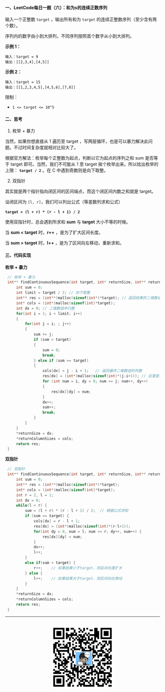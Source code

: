 #### 一、LeetCode每日一题（六）：和为s的连续正数序列

输入一个正整数 `target` ，输出所有和为 `target` 的连续正整数序列（至少含有两个数）。

序列内的数字由小到大排列，不同序列按照首个数字从小到大排列。

**示例 1：**

```
输入：target = 9
输出：[[2,3,4],[4,5]]
```

**示例 2：**

```
输入：target = 15
输出：[[1,2,3,4,5],[4,5,6],[7,8]]
```

限制：

* `1 <= target <= 10^5`

#### 二、思考

1. 枚举 + 暴力

当然，如果你想直接从 1 遍历至 target ，写两层循环，也是可以暴力解决此问题。不过时间复杂度就相对比较大了。

根据官方解法：枚举每个正整数为起点，判断以它为起点的序列之和 sum 是否等于 target 即可。当然，我们不可能从 1 至 target 挨个枚举出来。所以给出枚举的上限： **`target / 2`** 。在 C 中遇到奇数则是向下取整。

2. 双指针

其实就是两个指针指向闭区间的区间端点，而这个闭区间内数之和就是 target。

设闭区间为 `[l, r]`，我们可以列出公式（等差数列求和公式）

**`target = (l + r) * (r - l + 1) / 2`**

使用双指针时，总会遇到所求和 **sum** 与 **target** 大小不等的时候。

当 **sum < target** 时，**r++** ，是为了扩大区间长度。

当 **sum > target** 时，**l++** ，是为了区间向左移动，重新求和。 


#### 三、代码实现

**枚举 + 暴力**

```c
 // 枚举 + 暴力 
 int** findContinuousSequence(int target, int* returnSize, int** returnColumnSizes){ 
     int sum = 0; 
     int limit = target / 2; // 向下取整 
     int** res = (int**)malloc(sizeof(int*)*target); // 返回结果的二维数组 
     int* cols = (int*)malloc(sizeof(int)*target); 
     int dx = 0; // 二维数组中行数 
     for(int i = 1; i < limit; i++)  
     { 
         for(int j = i; ; j++)  
         { 
             sum += j; 
             if (sum > target) 
             { 
                 sum = 0; 
                 break; 
             } else if (sum == target) 
             { 
                 cols[dx] = j - i + 1;   // 返回最终二维数组的列数 
                 res[dx] = (int*)malloc(sizeof(int)*(j-i+1)); // 这里是在创建二维数组空间 
                 for (int num = i, dy = 0; num <= j; num++, dy++) 
                 { 
                     res[dx][dy] = num;  
                 } 
                 dx++; 
                 sum++; 
                 break; 
             } 
         } 
     } 
     *returnSize = dx; 
     *returnColumnSizes = cols; 
     return res; 
 } 
```

**双指针**

```c
 // 双指针 
 int** findContinuousSequence(int target, int* returnSize, int** returnColumnSizes){ 
     int sum = 0; 
     int** res = (int**)malloc(sizeof(int*)*target); 
     int* cols = (int*)malloc(sizeof(int)*target); 
     int r = 2, l = 1; 
     int dx = 0; 
     while(l < r) { 
         sum = (l + r) * (r - l + 1) / 2;  // 根据公式求和 
         if (sum == target) { 
             cols[dx] = r - l + 1; 
             res[dx] = (int*)malloc(sizeof(int)*(r-l+1)); 
             for(int dy = 0, num = l; num <= r; dy++, num++) { 
                 res[dx][dy] = num; 
             } 
             dx++; 
             l++; 
         } 
         else if(sum < target) { 
             r++;    // 如果结果小于target，则区间长度扩大 
         } else { 
             l++;    // 如果结果大于target，则区间向左移动 
         } 
     } 
     *returnSize = dx; 
     *returnColumnSizes = cols; 
     return res; 
 } 
```

<div align="center">
    <hr style="height:1px;"/>
    <br>
    <img width="200px" src="https://github.com/RunCoderHang/LeetCode-Notes/blob/master/image/wxgzh-hang.png"></img>
</div>